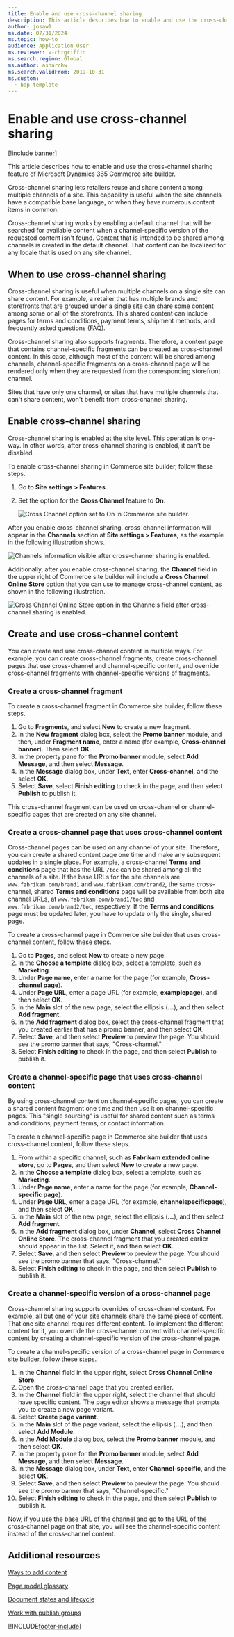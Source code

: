 ```yaml
---
title: Enable and use cross-channel sharing
description: This article describes how to enable and use the cross-channel sharing feature of Microsoft Dynamics 365 Commerce site builder.
author: josaw1
ms.date: 07/31/2024
ms.topic: how-to
audience: Application User
ms.reviewer: v-chrgriffin
ms.search.region: Global
ms.author: asharchw
ms.search.validFrom: 2019-10-31
ms.custom: 
  - bap-template
---
```

# Enable and use cross-channel sharing

[!include [banner](includes/banner.md)]

This article describes how to enable and use the cross-channel sharing feature of Microsoft Dynamics 365 Commerce site builder.

Cross-channel sharing lets retailers reuse and share content among multiple channels of a site. This capability is useful when the site channels have a compatible base language, or when they have numerous content items in common.

Cross-channel sharing works by enabling a default channel that will be searched for available content when a channel-specific version of the requested content isn't found. Content that is intended to be shared among channels is created in the default channel. That content can be localized for any locale that is used on any site channel.

## When to use cross-channel sharing

Cross-channel sharing is useful when multiple channels on a single site can share content. For example, a retailer that has multiple brands and storefronts that are grouped under a single site can share some content among some or all of the storefronts. This shared content can include pages for terms and conditions, payment terms, shipment methods, and frequently asked questions (FAQ).

Cross-channel sharing also supports fragments. Therefore, a content page that contains channel-specific fragments can be created as cross-channel content. In this case, although most of the content will be shared among channels, channel-specific fragments on a cross-channel page will be rendered only when they are requested from the corresponding storefront channel.

Sites that have only one channel, or sites that have multiple channels that can't share content, won't benefit from cross-channel sharing.

## Enable cross-channel sharing

Cross-channel sharing is enabled at the site level. This operation is one-way. In other words, after cross-channel sharing is enabled, it can't be disabled.

To enable cross-channel sharing in Commerce site builder, follow these steps.

1. Go to **Site settings \> Features**.
1. Set the option for the **Cross Channel** feature to **On**.

    ![Cross Channel option set to On in Commerce site builder.](./media/enabling-cross-channel-sharing.png)

After you enable cross-channel sharing, cross-channel information will appear in the **Channels** section at **Site settings \> Features**, as the example in the following illustration shows.

![Channels information visible after cross-channel sharing is enabled.](./media/channels-cross-channel.png)

Additionally, after you enable cross-channel sharing, the **Channel** field in the upper right of Commerce site builder will include a **Cross Channel Online Store** option that you can use to manage cross-channel content, as shown in the following illustration.

![Cross Channel Online Store option in the Channels field after cross-channel sharing is enabled.](./media/cross-channel-dropdown.png)

## Create and use cross-channel content

You can create and use cross-channel content in multiple ways. For example, you can create cross-channel fragments, create cross-channel pages that use cross-channel and channel-specific content, and override cross-channel fragments with channel-specific versions of fragments.

### Create a cross-channel fragment

To create a cross-channel fragment in Commerce site builder, follow these steps.

1. Go to **Fragments**, and select **New** to create a new fragment.
1. In the **New fragment** dialog box, select the **Promo banner** module, and then, under **Fragment name**, enter a name (for example, **Cross-channel banner**). Then select **OK**.
1. In the property pane for the **Promo banner** module, select **Add Message**, and then select **Message**.
1. In the **Message** dialog box, under **Text**, enter **Cross-channel**, and the select **OK**. 
1. Select **Save**, select **Finish editing** to check in the page, and then select **Publish** to publish it.

This cross-channel fragment can be used on cross-channel or channel-specific pages that are created on any site channel.

### Create a cross-channel page that uses cross-channel content

Cross-channel pages can be used on any channel of your site. Therefore, you can create a shared content page one time and make any subsequent updates in a single place. For example, a cross-channel **Terms and conditions** page that has the URL `/toc` can be shared among all the channels of a site. If the base URLs for the site channels are `www.fabrikam.com/brand1` and `www.fabrikam.com/brand2`, the same cross-channel, shared **Terms and conditions** page will be available from both site channel URLs, at `www.fabrikam.com/brand1/toc` and `www.fabrikam.com/brand2/toc`, respectively. If the **Terms and conditions** page must be updated later, you have to update only the single, shared page.

To create a cross-channel page in Commerce site builder that uses cross-channel content, follow these steps.

1. Go to **Pages**, and select **New** to create a new page.
1. In the **Choose a template** dialog box, select a template, such as **Marketing**.
1. Under **Page name**, enter a name for the page (for example, **Cross-channel page**).
1. Under **Page URL**, enter a page URL (for example, **examplepage**), and then select **OK**.
1. In the **Main** slot of the new page, select the ellipsis (**...**), and then select **Add fragment**.
1. In the **Add fragment** dialog box, select the cross-channel fragment that you created earlier that has a promo banner, and then select **OK**.
1. Select **Save**, and then select **Preview** to preview the page. You should see the promo banner that says, "Cross-channel."
1. Select **Finish editing** to check in the page, and then select **Publish** to publish it.

### Create a channel-specific page that uses cross-channel content

By using cross-channel content on channel-specific pages, you can create a shared content fragment one time and then use it on channel-specific pages. This "single sourcing" is useful for shared content such as terms and conditions, payment terms, or contact information.

To create a channel-specific page in Commerce site builder that uses cross-channel content, follow these steps.

1. From within a specific channel, such as **Fabrikam extended online store**, go to **Pages**, and then select **New** to create a new page.
1. In the **Choose a template** dialog box, select a template, such as **Marketing**.
1. Under **Page name**, enter a name for the page (for example, **Channel-specific page**).
1. Under **Page URL**, enter a page URL (for example, **channelspecificpage**), and then select **OK**.
1. In the **Main** slot of the new page, select the ellipsis (**...**), and then select **Add fragment**.
1. In the **Add fragment** dialog box, under **Channel**, select **Cross Channel Online Store**. The cross-channel fragment that you created earlier should appear in the list. Select it, and then select **OK**.
1. Select **Save**, and then select **Preview** to preview the page. You should see the promo banner that says, "Cross-channel."
1. Select **Finish editing** to check in the page, and then select **Publish** to publish it.

### Create a channel-specific version of a cross-channel page

Cross-channel sharing supports overrides of cross-channel content. For example, all but one of your site channels share the same piece of content. That one site channel requires different content. To implement the different content for it, you override the cross-channel content with channel-specific content by creating a channel-specific version of the cross-channel page.

To create a channel-specific version of a cross-channel page in Commerce site builder, follow these steps.

1. In the **Channel** field in the upper right, select **Cross Channel Online Store**.
1. Open the cross-channel page that you created earlier.
1. In the **Channel** field in the upper right, select the channel that should have specific content. The page editor shows a message that prompts you to create a new page variant.
1. Select **Create page variant**.
1. In the **Main** slot of the page variant, select the ellipsis (**...**), and then select **Add Module**.
1. In the **Add Module** dialog box, select the **Promo banner** module, and then select **OK**.
1. In the property pane for the **Promo banner** module, select **Add Message**, and then select **Message**.
1. In the **Message** dialog box, under **Text**, enter **Channel-specific**, and the select **OK**.
1. Select **Save**, and then select **Preview** to preview the page. You should see the promo banner that says, "Channel-specific."
1. Select **Finish editing** to check in the page, and then select **Publish** to publish it.

Now, if you use the base URL of the channel and go to the URL of the cross-channel page on that site, you will see the channel-specific content instead of the cross-channel content.

## Additional resources

[Ways to add content](add-manage-content.md)

[Page model glossary](page-elements-overview.md)

[Document states and lifecycle](document-states-overview.md)

[Work with publish groups](publish-groups.md)


[!INCLUDE[footer-include](../includes/footer-banner.md)]
